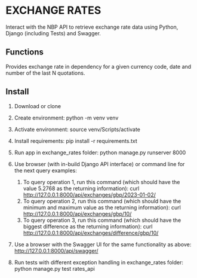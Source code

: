 # EXCHANGE RATES

Interact with the NBP API to retrieve exchange rate data using Python, Django (including Tests) and Swagger.

## Functions

Provides exchange rate in dependency for a given currency code, date and number of the last N quotations.

## Install

1. Download or clone
2. Create environment:
   python -m venv venv
3. Activate environment:
   source venv/Scripts/activate
4. Install requirements:
   pip install -r requirements.txt
5. Run app in exchange_rates folder:
   python manage.py runserver 8000

6. Use browser (with in-build Django API interface) or command line for the next query examples:
   1. To query operation 1, run this command (which should have the value 5.2768 as the returning information):
      curl http://127.0.0.1:8000/api/exchanges/gbp/2023-01-02/
   2. To query operation 2, run this command (which should have the minimum and maximum value as the returning
      information):
      curl http://127.0.0.1:8000/api/exchanges/gbp/10/
   3. To query operation 3, run this command (which should have the biggest difference as the returning information):
      curl http://127.0.0.1:8000/api/exchanges/difference/gbp/10/

7. Use a browser with the Swagger UI for the same functionality as above:
   http://127.0.0.1:8000/api/swagger/

8. Run tests with different exception handling in exchange_rates folder:
   python manage.py test rates_api
